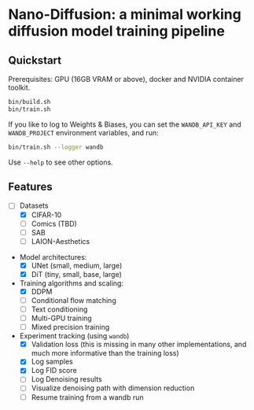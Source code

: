 # Nano-Diffusion: a minimal working diffusion model training pipeline

## Quickstart

Prerequisites: GPU (16GB VRAM or above), docker and NVIDIA container toolkit.

```bash
bin/build.sh
bin/train.sh
```

If you like to log to Weights & Biases, you can set the `WANDB_API_KEY` and `WANDB_PROJECT` environment variables, and run:

```bash
bin/train.sh --logger wandb
```

Use `--help` to see other options.

## Features

- [ ] Datasets
  - [x] CIFAR-10
  - [ ] Comics (TBD)
  - [ ] SAB
  - [ ] LAION-Aesthetics
- Model architectures:
  - [x] UNet (small, medium, large)
  - [x] DiT (tiny, small, base, large)
- Training algorithms and scaling:
  - [x] DDPM
  - [ ] Conditional flow matching
  - [ ] Text conditioning
  - [ ] Multi-GPU training
  - [ ] Mixed precision training
- Experiment tracking (using `wandb`)
  - [x] Validation loss (this is missing in many other implementations, and much more informative than the training loss)
  - [x] Log samples
  - [x] Log FID score
  - [ ] Log Denoising results
  - [ ] Visualize denoising path with dimension reduction
  - [ ] Resume training from a wandb run